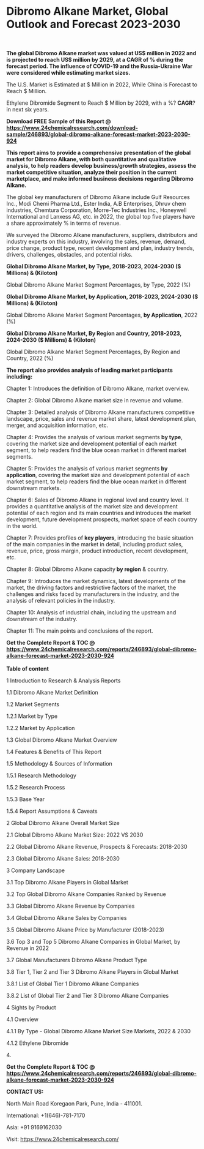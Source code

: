 <h1>Dibromo Alkane Market, Global Outlook and Forecast 2023-2030</h1><br/><p><strong>The global Dibromo Alkane market was valued at US$ million in 2022 and is projected to reach US$ million by 2029, at a <strong>CAGR</strong> of % during the forecast period. The influence of COVID-19 and the Russia-Ukraine War were considered while estimating market sizes.</strong></p><p>The U.S. Market is Estimated at $ Million in 2022, While China is Forecast to Reach $ Million.</p><p>Ethylene Dibromide Segment to Reach $ Million by 2029, with a %? <strong><strong>CAGR</strong></strong>? in next six years.</p><div><b>Download FREE Sample of this Report @ <a href="https://www.24chemicalresearch.com/download-sample/246893/global-dibromo-alkane-forecast-market-2023-2030-924">https://www.24chemicalresearch.com/download-sample/246893/global-dibromo-alkane-forecast-market-2023-2030-924</a></b></div><p><strong>This report aims to provide a comprehensive presentation of the global market for Dibromo Alkane, with both quantitative and qualitative analysis, to help readers develop business/growth strategies, assess the market competitive situation, analyze their position in the current marketplace, and make informed business decisions regarding Dibromo Alkane.</strong></p><p>The global key manufacturers of Dibromo Alkane include Gulf Resources Inc., Modi Chemi Pharma Ltd., Ester India, A.B Enterprises, Dhruv chem industries, Chemtura Corporation, Morre-Tec Industries Inc., Honeywell International and Lanxess AG, etc. in 2022, the global top five players have a share approximately % in terms of revenue.</p><p>We surveyed the Dibromo Alkane manufacturers, suppliers, distributors and industry experts on this industry, involving the sales, revenue, demand, price change, product type, recent development and plan, industry trends, drivers, challenges, obstacles, and potential risks.</p><p><strong>Global Dibromo Alkane Market, by Type, 2018-2023, 2024-2030 ($ Millions) & (Kiloton)</strong></p><p>Global Dibromo Alkane Market Segment Percentages, by Type, 2022 (%)</p><p><strong>Global Dibromo Alkane Market, <strong>by Application</strong>, 2018-2023, 2024-2030 ($ Millions) & (Kiloton)</strong></p><p>Global Dibromo Alkane Market Segment Percentages, <strong>by Application</strong>, 2022 (%)</p><p><strong>Global Dibromo Alkane Market, By Region and Country, 2018-2023, 2024-2030 ($ Millions) & (Kiloton)</strong></p><p>Global Dibromo Alkane Market Segment Percentages, By Region and Country, 2022 (%)</p><p><strong>The report also provides analysis of leading market participants including:</strong></p><p>Chapter 1: Introduces the definition of Dibromo Alkane, market overview.</p><p>Chapter 2: Global Dibromo Alkane market size in revenue and volume.</p><p>Chapter 3: Detailed analysis of Dibromo Alkane manufacturers competitive landscape, price, sales and revenue market share, latest development plan, merger, and acquisition information, etc.</p><p>Chapter 4: Provides the analysis of various market segments <strong>by type</strong>, covering the market size and development potential of each market segment, to help readers find the blue ocean market in different market segments.</p><p>Chapter 5: Provides the analysis of various market segments <strong><strong>by application</strong></strong>, covering the market size and development potential of each market segment, to help readers find the blue ocean market in different downstream markets.</p><p>Chapter 6: Sales of Dibromo Alkane in regional level and country level. It provides a quantitative analysis of the market size and development potential of each region and its main countries and introduces the market development, future development prospects, market space of each country in the world.</p><p>Chapter 7: Provides profiles of <strong><strong>key players</strong></strong>, introducing the basic situation of the main companies in the market in detail, including product sales, revenue, price, gross margin, product introduction, recent development, etc.</p><p>Chapter 8: Global Dibromo Alkane capacity<strong> by region</strong> & country.</p><p>Chapter 9: Introduces the market dynamics, latest developments of the market, the driving factors and restrictive factors of the market, the challenges and risks faced by manufacturers in the industry, and the analysis of relevant policies in the industry.</p><p>Chapter 10: Analysis of industrial chain, including the upstream and downstream of the industry.</p><p>Chapter 11: The main points and conclusions of the report.</p><div><b>Get the Complete Report & TOC @ <a href="https://www.24chemicalresearch.com/reports/246893/global-dibromo-alkane-forecast-market-2023-2030-924">https://www.24chemicalresearch.com/reports/246893/global-dibromo-alkane-forecast-market-2023-2030-924</a></b></div><br><b>Table of content</b><p>1 Introduction to Research & Analysis Reports<br />
 
  1.1 Dibromo Alkane Market Definition<br />
 
  1.2 Market Segments<br />
 
  1.2.1 Market by Type<br />
 
  1.2.2 Market by Application<br />
 
  1.3 Global Dibromo Alkane Market Overview<br />
 
  1.4 Features & Benefits of This Report<br />
 
  1.5 Methodology & Sources of Information<br />
 
  1.5.1 Research Methodology<br />
 
  1.5.2 Research Process<br />
 
  1.5.3 Base Year<br />
 
  1.5.4 Report Assumptions & Caveats<br />
 
 2 Global Dibromo Alkane Overall Market Size<br />
 
  2.1 Global Dibromo Alkane Market Size: 2022 VS 2030<br />
 
  2.2 Global Dibromo Alkane Revenue, Prospects & Forecasts: 2018-2030<br />
 
  2.3 Global Dibromo Alkane Sales: 2018-2030<br />
 
 3 Company Landscape<br />
 
  3.1 Top Dibromo Alkane Players in Global Market<br />
 
  3.2 Top Global Dibromo Alkane Companies Ranked by Revenue<br />
 
  3.3 Global Dibromo Alkane Revenue by Companies<br />
 
  3.4 Global Dibromo Alkane Sales by Companies<br />
 
  3.5 Global Dibromo Alkane Price by Manufacturer (2018-2023)<br />
 
  3.6 Top 3 and Top 5 Dibromo Alkane Companies in Global Market, by Revenue in 2022<br />
 
  3.7 Global Manufacturers Dibromo Alkane Product Type<br />
 
  3.8 Tier 1, Tier 2 and Tier 3 Dibromo Alkane Players in Global Market<br />
 
  3.8.1 List of Global Tier 1 Dibromo Alkane Companies<br />
 
  3.8.2 List of Global Tier 2 and Tier 3 Dibromo Alkane Companies<br />
 
 4 Sights by Product<br />
 
  4.1 Overview<br />
 
  4.1.1 By Type - Global Dibromo Alkane Market Size Markets, 2022 & 2030<br />
 
  4.1.2 Ethylene Dibromide<br />
 
  4.<br><div><b>Get the Complete Report & TOC @ <a href="https://www.24chemicalresearch.com/reports/246893/global-dibromo-alkane-forecast-market-2023-2030-924">https://www.24chemicalresearch.com/reports/246893/global-dibromo-alkane-forecast-market-2023-2030-924</a></b></div></p>
 
 <b>CONTACT US:</b><br>
 
 North Main Road Koregaon Park, Pune, India - 411001.<br/>
 
 International: +1(646)-781-7170<br/>
 
 Asia: +91 9169162030<br/>
 
 Visit: <a href="https://www.24chemicalresearch.com/">https://www.24chemicalresearch.com/</a>
 
 <br>